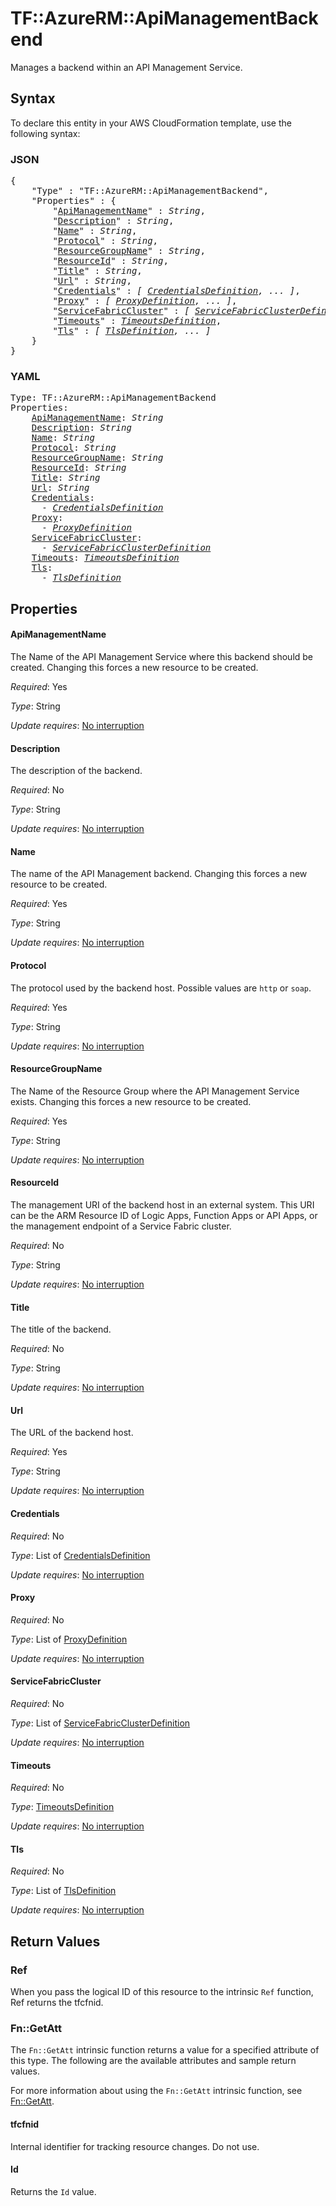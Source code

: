 # TF::AzureRM::ApiManagementBackend

Manages a backend within an API Management Service.

## Syntax

To declare this entity in your AWS CloudFormation template, use the following syntax:

### JSON

<pre>
{
    "Type" : "TF::AzureRM::ApiManagementBackend",
    "Properties" : {
        "<a href="#apimanagementname" title="ApiManagementName">ApiManagementName</a>" : <i>String</i>,
        "<a href="#description" title="Description">Description</a>" : <i>String</i>,
        "<a href="#name" title="Name">Name</a>" : <i>String</i>,
        "<a href="#protocol" title="Protocol">Protocol</a>" : <i>String</i>,
        "<a href="#resourcegroupname" title="ResourceGroupName">ResourceGroupName</a>" : <i>String</i>,
        "<a href="#resourceid" title="ResourceId">ResourceId</a>" : <i>String</i>,
        "<a href="#title" title="Title">Title</a>" : <i>String</i>,
        "<a href="#url" title="Url">Url</a>" : <i>String</i>,
        "<a href="#credentials" title="Credentials">Credentials</a>" : <i>[ <a href="credentialsdefinition.md">CredentialsDefinition</a>, ... ]</i>,
        "<a href="#proxy" title="Proxy">Proxy</a>" : <i>[ <a href="proxydefinition.md">ProxyDefinition</a>, ... ]</i>,
        "<a href="#servicefabriccluster" title="ServiceFabricCluster">ServiceFabricCluster</a>" : <i>[ <a href="servicefabricclusterdefinition.md">ServiceFabricClusterDefinition</a>, ... ]</i>,
        "<a href="#timeouts" title="Timeouts">Timeouts</a>" : <i><a href="timeoutsdefinition.md">TimeoutsDefinition</a></i>,
        "<a href="#tls" title="Tls">Tls</a>" : <i>[ <a href="tlsdefinition.md">TlsDefinition</a>, ... ]</i>
    }
}
</pre>

### YAML

<pre>
Type: TF::AzureRM::ApiManagementBackend
Properties:
    <a href="#apimanagementname" title="ApiManagementName">ApiManagementName</a>: <i>String</i>
    <a href="#description" title="Description">Description</a>: <i>String</i>
    <a href="#name" title="Name">Name</a>: <i>String</i>
    <a href="#protocol" title="Protocol">Protocol</a>: <i>String</i>
    <a href="#resourcegroupname" title="ResourceGroupName">ResourceGroupName</a>: <i>String</i>
    <a href="#resourceid" title="ResourceId">ResourceId</a>: <i>String</i>
    <a href="#title" title="Title">Title</a>: <i>String</i>
    <a href="#url" title="Url">Url</a>: <i>String</i>
    <a href="#credentials" title="Credentials">Credentials</a>: <i>
      - <a href="credentialsdefinition.md">CredentialsDefinition</a></i>
    <a href="#proxy" title="Proxy">Proxy</a>: <i>
      - <a href="proxydefinition.md">ProxyDefinition</a></i>
    <a href="#servicefabriccluster" title="ServiceFabricCluster">ServiceFabricCluster</a>: <i>
      - <a href="servicefabricclusterdefinition.md">ServiceFabricClusterDefinition</a></i>
    <a href="#timeouts" title="Timeouts">Timeouts</a>: <i><a href="timeoutsdefinition.md">TimeoutsDefinition</a></i>
    <a href="#tls" title="Tls">Tls</a>: <i>
      - <a href="tlsdefinition.md">TlsDefinition</a></i>
</pre>

## Properties

#### ApiManagementName

The Name of the API Management Service where this backend should be created. Changing this forces a new resource to be created.

_Required_: Yes

_Type_: String

_Update requires_: [No interruption](https://docs.aws.amazon.com/AWSCloudFormation/latest/UserGuide/using-cfn-updating-stacks-update-behaviors.html#update-no-interrupt)

#### Description

The description of the backend.

_Required_: No

_Type_: String

_Update requires_: [No interruption](https://docs.aws.amazon.com/AWSCloudFormation/latest/UserGuide/using-cfn-updating-stacks-update-behaviors.html#update-no-interrupt)

#### Name

The name of the API Management backend. Changing this forces a new resource to be created.

_Required_: Yes

_Type_: String

_Update requires_: [No interruption](https://docs.aws.amazon.com/AWSCloudFormation/latest/UserGuide/using-cfn-updating-stacks-update-behaviors.html#update-no-interrupt)

#### Protocol

The protocol used by the backend host. Possible values are `http` or `soap`.

_Required_: Yes

_Type_: String

_Update requires_: [No interruption](https://docs.aws.amazon.com/AWSCloudFormation/latest/UserGuide/using-cfn-updating-stacks-update-behaviors.html#update-no-interrupt)

#### ResourceGroupName

The Name of the Resource Group where the API Management Service exists. Changing this forces a new resource to be created.

_Required_: Yes

_Type_: String

_Update requires_: [No interruption](https://docs.aws.amazon.com/AWSCloudFormation/latest/UserGuide/using-cfn-updating-stacks-update-behaviors.html#update-no-interrupt)

#### ResourceId

The management URI of the backend host in an external system. This URI can be the ARM Resource ID of Logic Apps, Function Apps or API Apps, or the management endpoint of a Service Fabric cluster.

_Required_: No

_Type_: String

_Update requires_: [No interruption](https://docs.aws.amazon.com/AWSCloudFormation/latest/UserGuide/using-cfn-updating-stacks-update-behaviors.html#update-no-interrupt)

#### Title

The title of the backend.

_Required_: No

_Type_: String

_Update requires_: [No interruption](https://docs.aws.amazon.com/AWSCloudFormation/latest/UserGuide/using-cfn-updating-stacks-update-behaviors.html#update-no-interrupt)

#### Url

The URL of the backend host.

_Required_: Yes

_Type_: String

_Update requires_: [No interruption](https://docs.aws.amazon.com/AWSCloudFormation/latest/UserGuide/using-cfn-updating-stacks-update-behaviors.html#update-no-interrupt)

#### Credentials

_Required_: No

_Type_: List of <a href="credentialsdefinition.md">CredentialsDefinition</a>

_Update requires_: [No interruption](https://docs.aws.amazon.com/AWSCloudFormation/latest/UserGuide/using-cfn-updating-stacks-update-behaviors.html#update-no-interrupt)

#### Proxy

_Required_: No

_Type_: List of <a href="proxydefinition.md">ProxyDefinition</a>

_Update requires_: [No interruption](https://docs.aws.amazon.com/AWSCloudFormation/latest/UserGuide/using-cfn-updating-stacks-update-behaviors.html#update-no-interrupt)

#### ServiceFabricCluster

_Required_: No

_Type_: List of <a href="servicefabricclusterdefinition.md">ServiceFabricClusterDefinition</a>

_Update requires_: [No interruption](https://docs.aws.amazon.com/AWSCloudFormation/latest/UserGuide/using-cfn-updating-stacks-update-behaviors.html#update-no-interrupt)

#### Timeouts

_Required_: No

_Type_: <a href="timeoutsdefinition.md">TimeoutsDefinition</a>

_Update requires_: [No interruption](https://docs.aws.amazon.com/AWSCloudFormation/latest/UserGuide/using-cfn-updating-stacks-update-behaviors.html#update-no-interrupt)

#### Tls

_Required_: No

_Type_: List of <a href="tlsdefinition.md">TlsDefinition</a>

_Update requires_: [No interruption](https://docs.aws.amazon.com/AWSCloudFormation/latest/UserGuide/using-cfn-updating-stacks-update-behaviors.html#update-no-interrupt)

## Return Values

### Ref

When you pass the logical ID of this resource to the intrinsic `Ref` function, Ref returns the tfcfnid.

### Fn::GetAtt

The `Fn::GetAtt` intrinsic function returns a value for a specified attribute of this type. The following are the available attributes and sample return values.

For more information about using the `Fn::GetAtt` intrinsic function, see [Fn::GetAtt](https://docs.aws.amazon.com/AWSCloudFormation/latest/UserGuide/intrinsic-function-reference-getatt.html).

#### tfcfnid

Internal identifier for tracking resource changes. Do not use.

#### Id

Returns the <code>Id</code> value.

